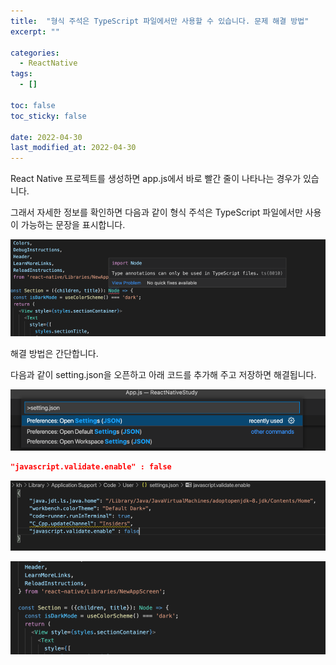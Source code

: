 ```yaml
---
title:  "형식 주석은 TypeScript 파일에서만 사용할 수 있습니다. 문제 해결 방법" 
excerpt: ""

categories:
  - ReactNative
tags:
  - []

toc: false
toc_sticky: false
 
date: 2022-04-30
last_modified_at: 2022-04-30
---
```


React Native 프로젝트를 생성하면 app.js에서 바로 빨간 줄이 나타나는 경우가 있습니다.

그래서 자세한 정보를 확인하면 다음과 같이 형식 주석은 TypeScript 파일에서만 사용이 가능하는 문장을 표시합니다.

![](../../assets/images/형식주석은-TypeScript-파일에서만-사용할-수-있습니다/스크린샷_2022-04-30_오후_9.59.35.png)

해결 방법은 간단합니다.

다음과 같이 setting.json을 오픈하고 아래 코드를 추가해 주고 저장하면 해결됩니다.

![](../../assets/images/형식주석은-TypeScript-파일에서만-사용할-수-있습니다/스크린샷_2022-04-30_오후_9.59.51.png)

```json
"javascript.validate.enable" : false
```

![](../../assets/images/형식주석은-TypeScript-파일에서만-사용할-수-있습니다/스크린샷_2022-04-30_오후_10.00.04.png)

![](../../assets/images/형식주석은-TypeScript-파일에서만-사용할-수-있습니다/스크린샷_2022-04-30_오후_10.00.14.png)